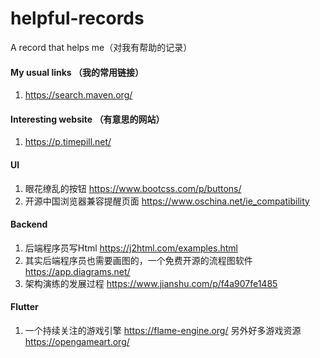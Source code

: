 # helpful-records
A record that helps me（对我有帮助的记录）

#### My usual links （我的常用链接）

1. https://search.maven.org/

#### Interesting website （有意思的网站）

1. https://p.timepill.net/

#### UI

1. 眼花缭乱的按钮 https://www.bootcss.com/p/buttons/
2. 开源中国浏览器兼容提醒页面 https://www.oschina.net/ie_compatibility


#### Backend

1. 后端程序员写Html https://j2html.com/examples.html
2. 其实后端程序员也需要画图的，一个免费开源的流程图软件 https://app.diagrams.net/
3. 架构演练的发展过程 https://www.jianshu.com/p/f4a907fe1485

#### Flutter

1. 一个持续关注的游戏引擎 https://flame-engine.org/  另外好多游戏资源 https://opengameart.org/
